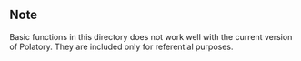 ## Note

Basic functions in this directory does not work well with the current version of Polatory. They are included only for referential purposes.
